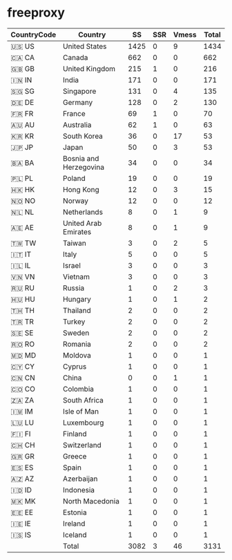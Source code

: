 # freeproxy

|CountryCode|Country|SS|SSR|Vmess|Total|
|  ----  | ----  |  ----  | ----  |  ----  | ----  |
|🇺🇸 US|United States|1425|0|9|1434|
|🇨🇦 CA|Canada|662|0|0|662|
|🇬🇧 GB|United Kingdom|215|1|0|216|
|🇮🇳 IN|India|171|0|0|171|
|🇸🇬 SG|Singapore|131|0|4|135|
|🇩🇪 DE|Germany|128|0|2|130|
|🇫🇷 FR|France|69|1|0|70|
|🇦🇺 AU|Australia|62|1|0|63|
|🇰🇷 KR|South Korea|36|0|17|53|
|🇯🇵 JP|Japan|50|0|3|53|
|🇧🇦 BA|Bosnia and Herzegovina|34|0|0|34|
|🇵🇱 PL|Poland|19|0|0|19|
|🇭🇰 HK|Hong Kong|12|0|3|15|
|🇳🇴 NO|Norway|12|0|0|12|
|🇳🇱 NL|Netherlands|8|0|1|9|
|🇦🇪 AE|United Arab Emirates|8|0|1|9|
|🇹🇼 TW|Taiwan|3|0|2|5|
|🇮🇹 IT|Italy|5|0|0|5|
|🇮🇱 IL|Israel|3|0|0|3|
|🇻🇳 VN|Vietnam|3|0|0|3|
|🇷🇺 RU|Russia|1|0|2|3|
|🇭🇺 HU|Hungary|1|0|1|2|
|🇹🇭 TH|Thailand|2|0|0|2|
|🇹🇷 TR|Turkey|2|0|0|2|
|🇸🇪 SE|Sweden|2|0|0|2|
|🇷🇴 RO|Romania|2|0|0|2|
|🇲🇩 MD|Moldova|1|0|0|1|
|🇨🇾 CY|Cyprus|1|0|0|1|
|🇨🇳 CN|China|0|0|1|1|
|🇨🇴 CO|Colombia|1|0|0|1|
|🇿🇦 ZA|South Africa|1|0|0|1|
|🇮🇲 IM|Isle of Man|1|0|0|1|
|🇱🇺 LU|Luxembourg|1|0|0|1|
|🇫🇮 FI|Finland|1|0|0|1|
|🇨🇭 CH|Switzerland|1|0|0|1|
|🇬🇷 GR|Greece|1|0|0|1|
|🇪🇸 ES|Spain|1|0|0|1|
|🇦🇿 AZ|Azerbaijan|1|0|0|1|
|🇮🇩 ID|Indonesia|1|0|0|1|
|🇲🇰 MK|North Macedonia|1|0|0|1|
|🇪🇪 EE|Estonia|1|0|0|1|
|🇮🇪 IE|Ireland|1|0|0|1|
|🇮🇸 IS|Iceland|1|0|0|1|
||Total|3082|3|46|3131|
